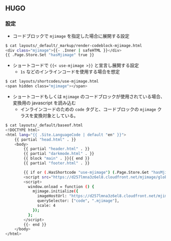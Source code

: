 ## HUGO

### 設定

- コードブロックで `mjimage` を指定した場合に展開する設定

```bash
$ cat layouts/_default/_markup/render-codeblock-mjimage.html
<div class="mjimage">{{- .Inner | safeHTML }}</div>
{{ .Page.Store.Set "hasMjimage" true }}
```

- ショートコードで `{{< use-mjimage >}}` と宣言し展開する設定
  - `1s` などのインラインコードを使用する場合を想定

```bash
$ cat layouts/shortcodes/use-mjimage.html
<span hidden class="mjimage"></span>
```

- ショートコードもしくは `mjimage` のコードブロックが使用されている場合、変換用の javascript を読み込む
  - インラインコードのための `code` タグと、コードブロックの `mjimage` クラスを変換対象としている。

```bash
$ cat layouts/_default/baseof.html
<!DOCTYPE html>
<html lang="{{ .Site.LanguageCode | default "en" }}">
    {{ partial "head.html" . }}
    <body>
        {{ partial "header.html" . }}
        {{ partial "darkmode.html" . }}
        {{ block "main" . }}{{ end }}
        {{ partial "footer.html" . }}

        {{ if or (.HasShortcode "use-mjimage") (.Page.Store.Get "hasMjimage") }}
        <script src="https://d257lmna3z6el8.cloudfront.net/mjimage/global.js"></script>
        <script>
          window.onload = function () {
            mjimage.initialize({
              imageHostUrl: "https://d257lmna3z6el8.cloudfront.net/mjimage/svg/",
              querySelector: ["code", ".mjimage"],
              scale: 4
            });
          };
        </script>
        {{- end }}
    </body>
</html>
```
